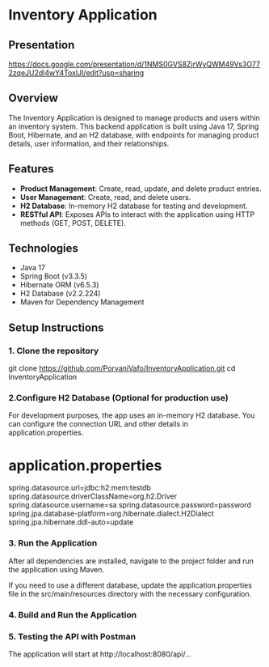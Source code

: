 # Inventory Application

## Presentation 
https://docs.google.com/presentation/d/1NMS0GVS8ZjrWyQWM49Vs3O772zqeJU2dl4wY4ToxlJI/edit?usp=sharing

## Overview
The Inventory Application is designed to manage products and users within an inventory system. This backend application is built using Java 17, Spring Boot, Hibernate, and an H2 database, with endpoints for managing product details, user information, and their relationships.

## Features
- **Product Management**: Create, read, update, and delete product entries.
- **User Management**: Create, read, and delete users.
- **H2 Database**: In-memory H2 database for testing and development.
- **RESTful API**: Exposes APIs to interact with the application using HTTP methods (GET, POST, DELETE).

## Technologies
- Java 17
- Spring Boot (v3.3.5)
- Hibernate ORM (v6.5.3)
- H2 Database (v2.2.224)
- Maven for Dependency Management

## Setup Instructions

### 1. Clone the repository
git clone https://github.com/PorvaniVafo/InventoryApplication.git
cd InventoryApplication

### 2.Configure H2 Database (Optional for production use)
For development purposes, the app uses an in-memory H2 database. You can configure the connection URL and other details in application.properties.

# application.properties
spring.datasource.url=jdbc:h2:mem:testdb
spring.datasource.driverClassName=org.h2.Driver
spring.datasource.username=sa
spring.datasource.password=password
spring.jpa.database-platform=org.hibernate.dialect.H2Dialect
spring.jpa.hibernate.ddl-auto=update

### 3. Run the Application
After all dependencies are installed, navigate to the project folder and run the application using Maven.

If you need to use a different database, update the application.properties file in the src/main/resources directory with the necessary configuration.

### 4. Build and Run the Application

### 5. Testing the API with Postman
The application will start at http://localhost:8080/api/...
